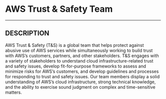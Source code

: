 # AWS Trust & Safety Team
--------
## DESCRIPTION

AWS Trust & Safety (T&S) is a global team that helps protect against abusive use of AWS services while simultaneously working to build trust with AWS’s customers, partners, and other stakeholders. T&S engages with a variety of stakeholders to understand cloud infrastructure-related trust and safety issues, develop fit-for-purpose frameworks to assess and minimize risks for AWS’s customers, and develop guidelines and processes for responding to trust and safety issues. Our team members display a solid understanding of AWS’s cloud infrastructure, strong technical knowledge, and the ability to exercise sound judgment on complex and time-sensitive matters.